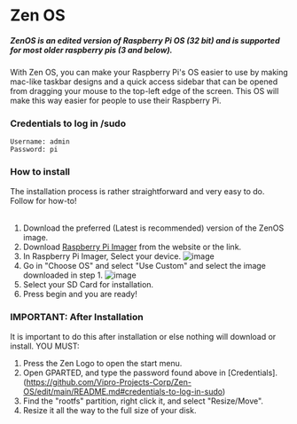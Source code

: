 # Zen OS
##### ZenOS is an edited version of Raspberry Pi OS (32 bit) and is supported for most older raspberry pis (3 and below).
With Zen OS, you can make your Raspberry Pi's OS easier to use by making mac-like taskbar designs and a quick access sidebar that can be opened from dragging your mouse to the top-left edge of the screen. This OS will make this way easier for people to use their Raspberry Pi.
### Credentials to log in /sudo
```
Username: admin
Password: pi
```
### How to install
The installation process is rather straightforward and very easy to do. Follow for how-to!
######
1. Download the preferred (Latest is recommended) version of the ZenOS image.
2. Download [Raspberry Pi Imager](https://downloads.raspberrypi.org/imager/imager_latest.exe) from the website or the link.
3. In Raspberry Pi Imager, Select your device. ![image](https://github.com/user-attachments/assets/80a592f6-619a-474f-aa53-08415da67f05)
4. Go in "Choose OS" and select "Use Custom" and select the image downloaded in step 1.
![image](https://github.com/user-attachments/assets/a086ea10-9512-45e2-a81a-9d2c34713c8d)
5. Select your SD Card for installation.
6. Press begin and you are ready!
### IMPORTANT: After Installation
It is important to do this after installation or else nothing will download or install.
YOU MUST:
1. Press the Zen Logo to open the start menu.
2. Open GPARTED, and type the password found above in [Credentials].(https://github.com/Vipro-Projects-Corp/Zen-OS/edit/main/README.md#credentials-to-log-in-sudo)
3. Find the "rootfs" partition, right click it, and select "Resize/Move".
4. Resize it all the way to the full size of your disk.
